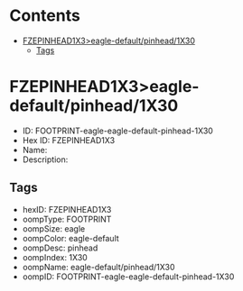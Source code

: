 



Contents
========

* [FZEPINHEAD1X3>eagle-default/pinhead/1X30](#fzepinhead1x3eagle-defaultpinhead1x30)
	* [Tags](#tags)

# FZEPINHEAD1X3>eagle-default/pinhead/1X30

- ID: FOOTPRINT-eagle-eagle-default-pinhead-1X30
- Hex ID: FZEPINHEAD1X3
- Name: 
- Description: 

## Tags

- hexID: FZEPINHEAD1X3
- oompType: FOOTPRINT
- oompSize: eagle
- oompColor: eagle-default
- oompDesc: pinhead
- oompIndex: 1X30
- oompName: eagle-default/pinhead/1X30
- oompID: FOOTPRINT-eagle-eagle-default-pinhead-1X30

